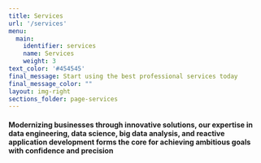 ```yaml
---
title: Services
url: '/services'
menu:
  main:
    identifier: services
    name: Services
    weight: 3
text_color: '#454545'
final_message: Start using the best professional services today
final_message_color: ""
layout: img-right
sections_folder: page-services
---
```

#### Modernizing businesses through innovative solutions, our expertise in data engineering, data science, big data analysis, and reactive application development forms the core for achieving ambitious goals with confidence and precision
